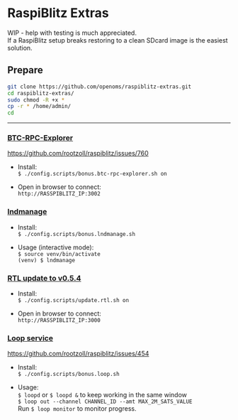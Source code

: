 # RaspiBlitz Extras

WIP - help with testing is much appreciated.  
If a RaspiBlitz setup breaks restoring to a clean SDcard image is the easiest solution.

## Prepare
```bash
git clone https://github.com/openoms/raspiblitz-extras.git
cd raspiblitz-extras/
sudo chmod -R +x *
cp -r * /home/admin/
cd
```
---
### [BTC-RPC-Explorer](https://github.com/janoside/btc-rpc-explorer)
https://github.com/rootzoll/raspiblitz/issues/760
* Install:  
`$ ./config.scripts/bonus.btc-rpc-explorer.sh on`

* Open in browser to connect:  
`http://RASSPIBLITZ_IP:3002`

### [lndmanage](https://github.com/bitromortac/lndmanage)
* Install:  
`$ ./config.scripts/bonus.lndmanage.sh`

* Usage (interactive mode):  
`$ source venv/bin/activate`  
`(venv) $ lndmanage `

### [RTL update to v0.5.4](https://github.com/Ride-The-Lightning/RTL/releases)
* Install:  
`$ ./config.scripts/update.rtl.sh on`

* Open in browser to connect:  
`http://RASSPIBLITZ_IP:3000`

### [Loop service](https://github.com/lightninglabs/loop)  
https://github.com/rootzoll/raspiblitz/issues/454
* Install:  
`$ ./config.scripts/bonus.loop.sh`

* Usage:  
`$ loopd` or `$ loopd &` to keep working in the same window  
`$ loop out --channel CHANNEL_ID --amt MAX_2M_SATS_VALUE`  
Run `$ loop monitor` to monitor progress.